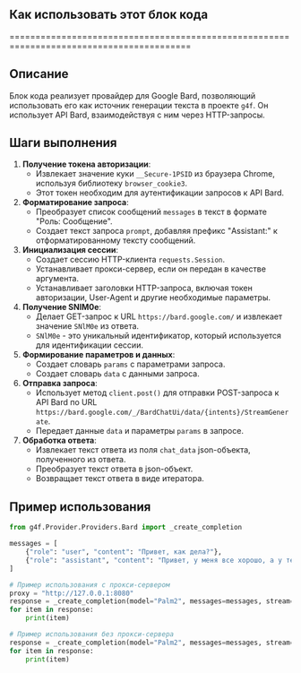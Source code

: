 ## Как использовать этот блок кода
=========================================================================================

Описание
-------------------------
Блок кода реализует провайдер для Google Bard, позволяющий использовать его как источник генерации текста в проекте `g4f`. Он использует API Bard, взаимодействуя с ним через HTTP-запросы.

Шаги выполнения
-------------------------
1. **Получение токена авторизации**:
    - Извлекает значение куки `__Secure-1PSID` из браузера Chrome, используя библиотеку `browser_cookie3`.
    - Этот токен необходим для аутентификации запросов к API Bard.
2. **Форматирование запроса**:
    - Преобразует список сообщений `messages` в текст в формате "Роль: Сообщение".
    - Создает текст запроса `prompt`, добавляя префикс "Assistant:" к отформатированному тексту сообщений.
3. **Инициализация сессии**:
    - Создает сессию HTTP-клиента `requests.Session`.
    - Устанавливает прокси-сервер, если он передан в качестве аргумента.
    - Устанавливает заголовки HTTP-запроса, включая токен авторизации, User-Agent и другие необходимые параметры.
4. **Получение SNlM0e**:
    - Делает GET-запрос к URL `https://bard.google.com/` и извлекает значение `SNlM0e` из ответа.
    - `SNlM0e` - это уникальный идентификатор, который используется для идентификации сессии.
5. **Формирование параметров и данных**:
    - Создает словарь `params` с параметрами запроса.
    - Создает словарь `data` с данными запроса.
6. **Отправка запроса**:
    - Использует метод `client.post()` для отправки POST-запроса к API Bard по URL `https://bard.google.com/_/BardChatUi/data/{intents}/StreamGenerate`.
    - Передает данные `data` и параметры `params` в запросе.
7. **Обработка ответа**:
    - Извлекает текст ответа из поля `chat_data` json-объекта, полученного из ответа.
    - Преобразует текст ответа в json-объект.
    - Возвращает текст ответа в виде итератора.

Пример использования
-------------------------

```python
from g4f.Provider.Providers.Bard import _create_completion

messages = [
    {"role": "user", "content": "Привет, как дела?"},
    {"role": "assistant", "content": "Привет, у меня все хорошо, а у тебя?"}
]

# Пример использования с прокси-сервером
proxy = "http://127.0.0.1:8080"
response = _create_completion(model="Palm2", messages=messages, stream=False, proxy=proxy)
for item in response:
    print(item)

# Пример использования без прокси-сервера
response = _create_completion(model="Palm2", messages=messages, stream=False)
for item in response:
    print(item)
```